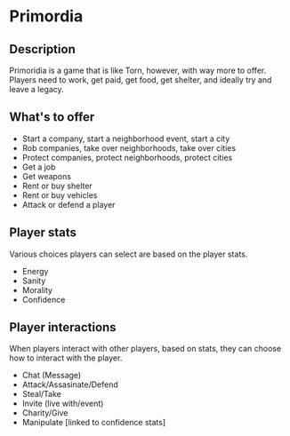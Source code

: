 # Primordia

## Description

Primoridia is a game that is like Torn, however, with way more to offer. Players need to work, get paid, get food, get shelter, and ideally try and leave a legacy.

## What's to offer

- Start a company, start a neighborhood event, start a city
- Rob companies, take over neighborhoods, take over cities
- Protect companies, protect neighborhoods, protect cities
- Get a job
- Get weapons
- Rent or buy shelter
- Rent or buy vehicles
- Attack or defend a player

## Player stats

Various choices players can select are based on the player stats.

- Energy
- Sanity
- Morality
- Confidence

## Player interactions

When players interact with other players, based on stats, they can choose how to interact with the player.

- Chat (Message)
- Attack/Assasinate/Defend
- Steal/Take
- Invite (live with/event)
- Charity/Give
- Manipulate [linked to confidence stats]
